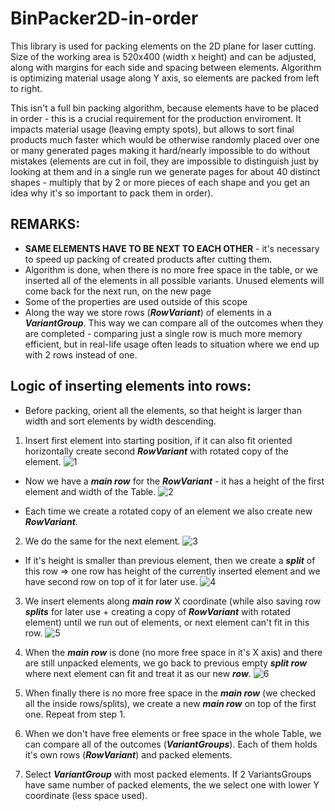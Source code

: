# BinPacker2D-in-order
This library is used for packing elements on the 2D plane for laser cutting. Size of the working area is 520x400 (width x height) and can be adjusted, along with margins for each side and spacing between elements. Algorithm is optimizing material usage along Y axis, so elements are packed from left to right. 

This isn't a full bin packing algorithm, because elements have to be placed in order - this is a crucial requirement for the production enviroment. It impacts material usage (leaving empty spots), but allows to sort final products much faster which would be otherwise randomly placed over one or many generated pages making it hard/nearly impossible to do without mistakes (elements are cut in foil, they are impossible to distinguish just by looking at them and in a single run we generate pages for about 40 distinct shapes - multiply that by 2 or more pieces of each shape and you get an idea why it's so important to pack them in order).

## REMARKS:
- **SAME ELEMENTS HAVE TO BE NEXT TO EACH OTHER** - it's necessary to speed up packing of created products after cutting them.
- Algorithm is done, when there is no more free space in the table, or we inserted all of the elements in all possible variants. Unused elements will come back for the next run, on the new page
- Some of the properties are used outside of this scope
- Along the way we store rows (***RowVariant***) of elements in a ***VariantGroup***. This way we can compare all of the outcomes when they are completed - comparing just a single row is much more memory efficient, but in real-life usage often leads to situation where we end up with 2 rows instead of one.




## Logic of inserting elements into rows:
- Before packing, orient all the elements, so that height is larger than width and sort elements by width descending.

1. Insert first element into starting position, if it can also fit oriented horizontally create second ***RowVariant*** with rotated copy of the element.
![1](https://user-images.githubusercontent.com/78303091/152651148-5335fec5-8c19-4864-b78b-3ab69da3d841.jpg)

- Now we have a ***main row*** for the ***RowVariant*** - it has a height of the first element and width of the Table.
![2](https://user-images.githubusercontent.com/78303091/152651149-e9631c6b-0f19-4ade-a5e3-913fcd578b37.jpg)

- Each time we create a rotated copy of an element we also create new ***RowVariant***.

2. We do the same for the next element.
![3](https://user-images.githubusercontent.com/78303091/152651150-52fd831d-fa0e-42cf-b4fd-29bceb61b140.jpg)

-  If it's height is smaller than previous element, then we create a ***split*** of this row => one row has height of the currently inserted element and we have second row on top of it for later use.
![4](https://user-images.githubusercontent.com/78303091/152651151-09cb700e-5b06-4709-8d98-dfe9d517c208.jpg)

3. We insert elements along ***main row***  X coordinate (while also saving row ***splits*** for later use + creating a copy of ***RowVariant*** with rotated element) until we run out of elements, or next element can't fit in this row.
![5](https://user-images.githubusercontent.com/78303091/152651144-c91348f9-953d-48c3-8cc5-00c1e7a00169.jpg)

4. When the ***main row*** is done (no more free space in it's X axis) and there are still unpacked elements, we go back to previous empty ***split row*** where next element can fit and treat it as our new ***row***.
![6](https://user-images.githubusercontent.com/78303091/152651146-df506e99-fb62-49d6-a9e9-4a0b0e0b06d8.jpg)

5. When finally there is no more free space in the ***main row*** (we checked all the inside rows/splits), we create a new ***main row*** on top of the first one. Repeat from step 1.
6. When we don't have free elements or free space in the whole Table, we can compare all of the outcomes (***VariantGroups***). Each of them holds it's own rows (***RowVariant***) and packed elements.
7. Select ***VariantGroup*** with most packed elements. If 2 VariantsGroups have same number of packed elements, the we select one with lower Y coordinate (less space used).








